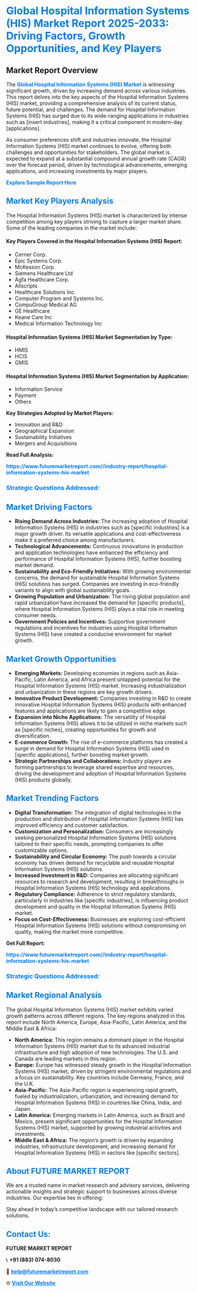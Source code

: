 <h1 style="color: #007BFF;">Global Hospital Information Systems (HIS) Market Report 2025-2033: Driving Factors, Growth Opportunities, and Key Players</h1>

<section id="overview">
<h2>Market Report Overview</h2>
<p>The <a href="https://www.futuremarketreport.com//industry-report/hospital-information-systems-his-market" style="color: #007BFF; text-decoration: none;"><strong>Global Hospital Information Systems (HIS) Market</strong></a> is witnessing significant growth, driven by increasing demand across various industries. This report delves into the key aspects of the Hospital Information Systems (HIS) market, providing a comprehensive analysis of its current status, future potential, and challenges. The demand for Hospital Information Systems (HIS) has surged due to its wide-ranging applications in industries such as [insert industries], making it a critical component in modern-day [applications].</p>
<p>As consumer preferences shift and industries innovate, the Hospital Information Systems (HIS) market continues to evolve, offering both challenges and opportunities for stakeholders. The global market is expected to expand at a substantial compound annual growth rate (CAGR) over the forecast period, driven by technological advancements, emerging applications, and increasing investments by major players.</p>
</section>

<section id="overview">
<p><a href="https://www.futuremarketreport.com//request-sample/reportId=60132" style="color: #007BFF; text-decoration: none;"><strong>Explore Sample Report Here</strong></a></p>
</section>

<section id="key-players">
<h2 style="color: #007BFF;">Market Key Players Analysis</h2>
<p>The Hospital Information Systems (HIS) market is characterized by intense competition among key players striving to capture a larger market share. Some of the leading companies in the market include:</p>
<h4>Key Players Covered in the Hospital Information Systems (HIS) Report:</h4>
<ul><li>Cerner Corp.</li><li>Epic Systems Corp.</li><li>McKesson Corp.</li><li>Siemens Healthcare Ltd</li><li>Agfa Healthcare Corp.</li><li>Allscripts</li><li>Healthcare Solutions Inc.</li><li>Computer Program and Systems Inc.</li><li>CompuGroup Medical AG</li><li>GE Healthcare</li><li>Keane Care Inc</li><li>Medical Information Technology Inc</li></ul>
<h4>Hospital Information Systems (HIS) Market Segmentation by Type:</h4>
<ul><li>HMIS</li><li>HCIS</li><li>GMIS</li></ul>

<h4>Hospital Information Systems (HIS) Market Segmentation by Application:</h4>
<ul><li>Information Service</li><li>Payment</li><li>Others</li></ul>
<p><strong>Key Strategies Adopted by Market Players:</strong></p>
<ul>
<li>Innovation and R&D</li>
<li>Geographical Expansion</li>
<li>Sustainability Initiatives</li>
<li>Mergers and Acquisitions</li>
</ul>
</section>

<section>
<p><strong>Read Full Analysis: </strong></p><a href="https://www.futuremarketreport.com//industry-report/hospital-information-systems-his-market" style="color: #007BFF; text-decoration: none;"><strong>https://www.futuremarketreport.com//industry-report/hospital-information-systems-his-market</strong></a>
<h3 style="color: #007BFF;">Strategic Questions Addressed:</h3>
</section>

<section id="driving-factors">
<h2 style="color: #007BFF;">Market Driving Factors</h2>
<ul>
<li><strong>Rising Demand Across Industries:</strong> The increasing adoption of Hospital Information Systems (HIS) in industries such as [specific industries] is a major growth driver. Its versatile applications and cost-effectiveness make it a preferred choice among manufacturers.</li>
<li><strong>Technological Advancements:</strong> Continuous innovations in production and application technologies have enhanced the efficiency and performance of Hospital Information Systems (HIS), further boosting market demand.</li>
<li><strong>Sustainability and Eco-Friendly Initiatives:</strong> With growing environmental concerns, the demand for sustainable Hospital Information Systems (HIS) solutions has surged. Companies are investing in eco-friendly variants to align with global sustainability goals.</li>
<li><strong>Growing Population and Urbanization:</strong> The rising global population and rapid urbanization have increased the demand for [specific products], where Hospital Information Systems (HIS) plays a vital role in meeting consumer needs.</li>
<li><strong>Government Policies and Incentives:</strong> Supportive government regulations and incentives for industries using Hospital Information Systems (HIS) have created a conducive environment for market growth.</li>
</ul>
</section>

<section id="growth-opportunities">
<h2 style="color: #007BFF;">Market Growth Opportunities</h2>
<ul>
<li><strong>Emerging Markets:</strong> Developing economies in regions such as Asia-Pacific, Latin America, and Africa present untapped potential for the Hospital Information Systems (HIS) market. Increasing industrialization and urbanization in these regions are key growth drivers.</li>
<li><strong>Innovative Product Development:</strong> Companies investing in R&D to create innovative Hospital Information Systems (HIS) products with enhanced features and applications are likely to gain a competitive edge.</li>
<li><strong>Expansion into Niche Applications:</strong> The versatility of Hospital Information Systems (HIS) allows it to be utilized in niche markets such as [specific niches], creating opportunities for growth and diversification.</li>
<li><strong>E-commerce Growth:</strong> The rise of e-commerce platforms has created a surge in demand for Hospital Information Systems (HIS) used in [specific applications], further boosting market growth.</li>
<li><strong>Strategic Partnerships and Collaborations:</strong> Industry players are forming partnerships to leverage shared expertise and resources, driving the development and adoption of Hospital Information Systems (HIS) products globally.</li>
</ul>
</section>

<section id="trending-factors">
<h2 style="color: #007BFF;">Market Trending Factors</h2>
<ul>
<li><strong>Digital Transformation:</strong> The integration of digital technologies in the production and distribution of Hospital Information Systems (HIS) has improved efficiency and customer satisfaction.</li>
<li><strong>Customization and Personalization:</strong> Consumers are increasingly seeking personalized Hospital Information Systems (HIS) solutions tailored to their specific needs, prompting companies to offer customizable options.</li>
<li><strong>Sustainability and Circular Economy:</strong> The push towards a circular economy has driven demand for recyclable and reusable Hospital Information Systems (HIS) solutions.</li>
<li><strong>Increased Investment in R&D:</strong> Companies are allocating significant resources to research and development, resulting in breakthroughs in Hospital Information Systems (HIS) technology and applications.</li>
<li><strong>Regulatory Compliance:</strong> Adherence to strict regulatory standards, particularly in industries like [specific industries], is influencing product development and quality in the Hospital Information Systems (HIS) market.</li>
<li><strong>Focus on Cost-Effectiveness:</strong> Businesses are exploring cost-efficient Hospital Information Systems (HIS) solutions without compromising on quality, making the market more competitive.</li>
</ul>
</section>

<section>
<p><strong>Get Full Report: </strong></p><a href="https://www.futuremarketreport.com//industry-report/hospital-information-systems-his-market" style="color: #007BFF; text-decoration: none;"><strong>https://www.futuremarketreport.com//industry-report/hospital-information-systems-his-market</strong></a>
<h3 style="color: #007BFF;">Strategic Questions Addressed:</h3>
</section>


<section id="regional-analysis">
<h2 style="color: #007BFF;">Market Regional Analysis</h2>
<p>The global Hospital Information Systems (HIS) market exhibits varied growth patterns across different regions. The key regions analyzed in this report include North America, Europe, Asia-Pacific, Latin America, and the Middle East & Africa:</p>
<ul>
<li><strong>North America:</strong> This region remains a dominant player in the Hospital Information Systems (HIS) market due to its advanced industrial infrastructure and high adoption of new technologies. The U.S. and Canada are leading markets in this region.</li>
<li><strong>Europe:</strong> Europe has witnessed steady growth in the Hospital Information Systems (HIS) market, driven by stringent environmental regulations and a focus on sustainability. Key countries include Germany, France, and the U.K.</li>
<li><strong>Asia-Pacific:</strong> The Asia-Pacific region is experiencing rapid growth, fueled by industrialization, urbanization, and increasing demand for Hospital Information Systems (HIS) in countries like China, India, and Japan.</li>
<li><strong>Latin America:</strong> Emerging markets in Latin America, such as Brazil and Mexico, present significant opportunities for the Hospital Information Systems (HIS) market, supported by growing industrial activities and investments.</li>
<li><strong>Middle East & Africa:</strong> The region’s growth is driven by expanding industries, infrastructure development, and increasing demand for Hospital Information Systems (HIS) in sectors like [specific sectors].</li>
</ul>
</section>

<footer>
<h2 style="color: #007BFF;">About FUTURE MARKET REPORT</h2>
<p>We are a trusted name in market research and advisory services, delivering actionable insights and strategic support to businesses across diverse industries. Our expertise lies in offering:</p>

<p>Stay ahead in today’s competitive landscape with our tailored research solutions.</p>

<h2 style="color: #007BFF;">Contact Us:</h2>
<p><strong>FUTURE MARKET REPORT</strong></p>
<p>📞 <strong>+91 (883) 074-8030</strong></p>
<p>📧 <strong><a href="mailto:help@futuremarketreport.com" style="color: #007BFF;">help@futuremarketreport.com</a></strong></p>
<p>🌐 <strong><a href="https://www.futuremarketreport.com/" style="color: #007BFF;">Visit Our Website</a></strong></p>
</footer>